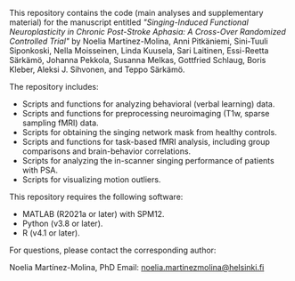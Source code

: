 This repository contains the code (main analyses and supplementary material) for the manuscript entitled *"Singing-Induced Functional Neuroplasticity in Chronic Post-Stroke Aphasia: A Cross-Over Randomized Controlled Trial"* by Noelia Martínez-Molina, Anni Pitkäniemi, Sini-Tuuli Siponkoski, Nella Moisseinen, Linda Kuusela, Sari Laitinen, Essi-Reetta Särkämö, Johanna Pekkola, Susanna Melkas, Gottfried Schlaug, Boris Kleber, Aleksi J. Sihvonen, and Teppo Särkämö.

The repository includes:

* Scripts and functions for analyzing behavioral (verbal learning) data.
* Scripts and functions for preprocessing neuroimaging (T1w, sparse sampling fMRI) data.
* Scripts for obtaining the singing network mask from healthy controls.
* Scripts and functions for task-based fMRI analysis, including group comparisons and brain-behavior correlations.
* Scripts for analyzing the in-scanner singing performance of patients with PSA.
* Scripts for visualizing motion outliers. 

This repository requires the following software:

* MATLAB (R2021a or later) with SPM12.
* Python (v3.8 or later).
* R (v4.1 or later).

For questions, please contact the corresponding author:

Noelia Martínez-Molina, PhD
Email: noelia.martinezmolina@helsinki.fi
